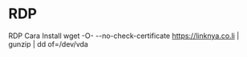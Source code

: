 # RDP
RDP
Cara Install
wget -O- --no-check-certificate https://linknya.co.li | gunzip | dd of=/dev/vda
